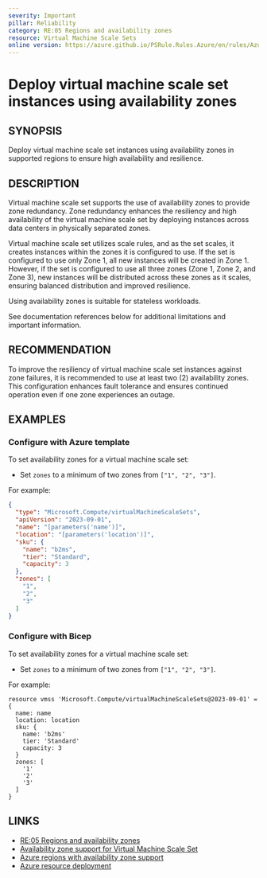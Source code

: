 ```yaml
---
severity: Important
pillar: Reliability
category: RE:05 Regions and availability zones
resource: Virtual Machine Scale Sets
online version: https://azure.github.io/PSRule.Rules.Azure/en/rules/Azure.VMSS.AvailabilityZone/
---
```


# Deploy virtual machine scale set instances using availability zones

## SYNOPSIS

Deploy virtual machine scale set instances using availability zones in supported regions to ensure high availability and resilience.

## DESCRIPTION

Virtual machine scale set supports the use of availability zones to provide zone redundancy. Zone redundancy enhances the resiliency and high availability of the virtual machine scale set by deploying instances across data centers in physically separated zones.

Virtual machine scale set utilizes scale rules, and as the set scales, it creates instances within the zones it is configured to use. If the set is configured to use only Zone 1, all new instances will be created in Zone 1. However, if the set is configured to use all three zones (Zone 1, Zone 2, and Zone 3), new instances will be distributed across these zones as it scales, ensuring balanced distribution and improved resilience.

Using availability zones is suitable for stateless workloads.

See documentation references below for additional limitations and important information.

## RECOMMENDATION

To improve the resiliency of virtual machine scale set instances against zone failures, it is recommended to use at least two (2) availability zones. This configuration enhances fault tolerance and ensures continued operation even if one zone experiences an outage.

## EXAMPLES

### Configure with Azure template

To set availability zones for a virtual machine scale set:

- Set `zones` to a minimum of two zones from `["1", "2", "3"]`.

For example:

```json
{
  "type": "Microsoft.Compute/virtualMachineScaleSets",
  "apiVersion": "2023-09-01",
  "name": "[parameters('name')]",
  "location": "[parameters('location')]",
  "sku": {
    "name": "b2ms",
    "tier": "Standard",
    "capacity": 3
  },
  "zones": [
    "1",
    "2",
    "3"
  ]
}
```

### Configure with Bicep

To set availability zones for a virtual machine scale set:

- Set `zones` to a minimum of two zones from `["1", "2", "3"]`.

For example:

```bicep
resource vmss 'Microsoft.Compute/virtualMachineScaleSets@2023-09-01' = {
  name: name
  location: location
  sku: {
    name: 'b2ms'
    tier: 'Standard'
    capacity: 3
  }
  zones: [
    '1'
    '2'
    '3'
  ]
}
```

## LINKS

- [RE:05 Regions and availability zones](https://learn.microsoft.com/azure/well-architected/reliability/regions-availability-zones)
- [Availability zone support for Virtual Machine Scale Set](https://learn.microsoft.com/azure/virtual-machine-scale-sets/virtual-machine-scale-sets-use-availability-zones)
- [Azure regions with availability zone support](https://learn.microsoft.com/azure/reliability/availability-zones-service-support#azure-regions-with-availability-zone-support)
- [Azure resource deployment](https://learn.microsoft.com/azure/templates/microsoft.compute/virtualmachinescalesets)

